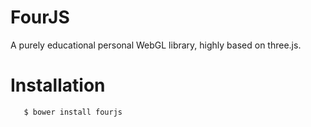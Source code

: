 FourJS
======

A purely educational personal WebGL library, highly based on three.js.

# Installation
```
   $ bower install fourjs
```